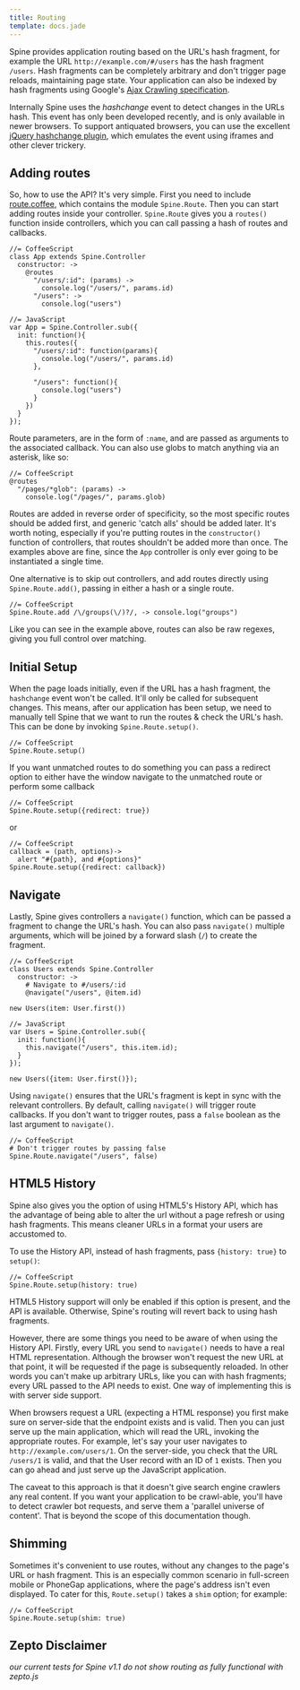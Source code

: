 ```yaml
---
title: Routing
template: docs.jade
---
```


Spine provides application routing based on the URL's hash fragment, for example the URL `http://example.com/#/users` has the hash fragment `/users`. Hash fragments can be completely arbitrary and don't trigger page reloads, maintaining page state. Your application can also be indexed by hash fragments using Google's [Ajax Crawling specification](http://code.google.com/web/ajaxcrawling/index.html).

Internally Spine uses the *hashchange* event to detect changes in the URLs hash. This event has only been developed recently, and is only available in newer browsers. To support antiquated browsers, you can use the excellent [jQuery hashchange plugin](http://benalman.com/projects/jquery-hashchange-plugin/), which emulates the event using iframes and other clever trickery. 

## Adding routes

So, how to use the API? It's very simple. First you need to include [route.coffee](https://raw.github.com/spine/spine/master/src/route.coffee), which contains the module `Spine.Route`. Then you can start adding routes inside your controller. `Spine.Route` gives you a `routes()` function inside controllers, which you can call passing a hash of routes and callbacks.

    //= CoffeeScript
    class App extends Spine.Controller
      constructor: ->
        @routes
          "/users/:id": (params) ->
            console.log("/users/", params.id)
          "/users": ->
            console.log("users")
            
    //= JavaScript
    var App = Spine.Controller.sub({
      init: function(){
        this.routes({
          "/users/:id": function(params){
            console.log("/users/", params.id)
          },
          
          "/users": function(){
            console.log("users")
          }
        })
      }
    });

Route parameters, are in the form of `:name`, and are passed as arguments to the associated callback. You can also use globs to match anything via an asterisk, like so: 

    //= CoffeeScript
    @routes
      "/pages/*glob": (params) ->
        console.log("/pages/", params.glob)

Routes are added in reverse order of specificity, so the most specific routes should be added first, and generic 'catch alls' should be added later. It's worth noting, especially if you're putting routes in the `constructor()` function of controllers, that routes shouldn't be added more than once. The examples above are fine, since the `App` controller is only ever going to be instantiated a single time. 

One alternative is to skip out controllers, and add routes directly using `Spine.Route.add()`, passing in either a hash or a single route. 
    
    //= CoffeeScript
    Spine.Route.add /\/groups(\/)?/, -> console.log("groups")
    
Like you can see in the example above, routes can also be raw regexes, giving you full control over matching.

## Initial Setup

When the page loads initially, even if the URL has a hash fragment, the `hashchange` event won't be called. It'll only be called for subsequent changes. This means, after our application has been setup, we need to manually tell Spine that we want to run the routes & check the URL's hash. This can be done by invoking `Spine.Route.setup()`.
    
    //= CoffeeScript
    Spine.Route.setup()
    
If you want unmatched routes to do something you can pass a redirect option to either have the window navigate to the unmatched route or perform some callback

    //= CoffeeScript
    Spine.Route.setup({redirect: true})
    
or

    //= CoffeeScript
    callback = (path, options)->
      alert "#{path}, and #{options}"
    Spine.Route.setup({redirect: callback})
    
## Navigate
    
Lastly, Spine gives controllers a `navigate()` function, which can be passed a fragment to change the URL's hash. You can also pass `navigate()` multiple arguments, which will be joined by a forward slash (`/`) to create the fragment. 

    //= CoffeeScript
    class Users extends Spine.Controller
      constructor: ->
        # Navigate to #/users/:id
        @navigate("/users", @item.id)
    
    new Users(item: User.first())
    
    //= JavaScript
    var Users = Spine.Controller.sub({
      init: function(){
        this.navigate("/users", this.item.id);
      }
    });
    
    new Users({item: User.first()});
    
Using `navigate()` ensures that the URL's fragment is kept in sync with the relevant controllers. By default, calling `navigate()` will trigger route callbacks. If you don't want to trigger routes, pass a `false` boolean as the last argument to `navigate()`.
    
    //= CoffeeScript
    # Don't trigger routes by passing false
    Spine.Route.navigate("/users", false)

## HTML5 History

Spine also gives you the option of using HTML5's History API, which has the advantage of being able to alter the url without a page refresh or using hash fragments. This means cleaner URLs in a format your users are accustomed to. 

To use the History API, instead of hash fragments, pass `{history: true}` to `setup()`:

    //= CoffeeScript
    Spine.Route.setup(history: true)
    
HTML5 History support will only be enabled if this option is present, and the API is available. Otherwise, Spine's routing will revert back to using hash fragments. 

However, there are some things you need to be aware of when using the History API. Firstly, every URL you send to `navigate()` needs to have a real HTML representation. Although the browser won't request the new URL at that point, it will be requested if the page is subsequently reloaded. In other words you can't make up arbitrary URLs, like you can with hash fragments; every URL passed to the API needs to exist. One way of implementing this is with server side support. 

When browsers request a URL (expecting a HTML response) you first make sure on server-side that the endpoint exists and is valid. Then you can just serve up the main application, which will read the URL, invoking the appropriate routes. For example, let's say your user navigates to `http://example.com/users/1`. On the server-side, you check that the URL `/users/1` is valid, and that the User record with an ID of `1` exists. Then you can go ahead and just serve up the JavaScript application. 

The caveat to this approach is that it doesn't give search engine crawlers any real content. If you want your application to be crawl-able, you'll have to detect crawler bot requests, and serve them a 'parallel universe of content'. That is beyond the scope of this documentation though. 

## Shimming

Sometimes it's convenient to use routes, without any changes to the page's URL or hash fragment. This is an especially common scenario in full-screen mobile or PhoneGap applications, where the page's address isn't even displayed. To cater for this, `Route.setup()` takes a `shim` option; for example:
    
    //= CoffeeScript
    Spine.Route.setup(shim: true)

## Zepto Disclaimer

*our current tests for Spine v1.1 do not show routing as fully functional with zepto.js*
